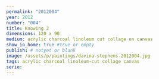 ```yaml
---
permalink: "2012004"
year: 2012
number: "004"
title: Knowing 2
dimensions: 120 x 90
medium: acrylic charcoal linoleum cut collage on canvas
show_in_home: true #true or empty
publish: # notyet or blank
image: /assets/p/paintings/davina-stephens-2012004.jpg
tags: acrylic charcoal linoleum-cut collage canvas
serie:
---
```

